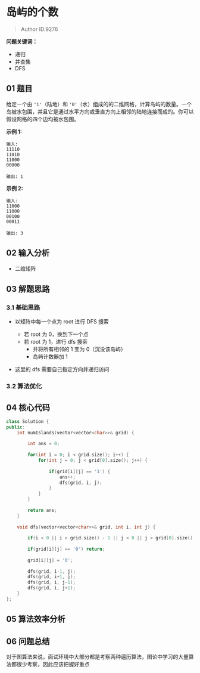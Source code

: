# 岛屿的个数
> Author ID.9276 

**问题关键词：**

- 递归
- 并查集
- DFS

## 01 题目

给定一个由 `'1'`（陆地）和 `'0'`（水）组成的的二维网格，计算岛屿的数量。一个岛被水包围，并且它是通过水平方向或垂直方向上相邻的陆地连接而成的。你可以假设网格的四个边均被水包围。

**示例 1:**

```
输入:
11110
11010
11000
00000

输出: 1
```

**示例 2:**

```
输入:
11000
11000
00100
00011

输出: 3
```

## 02 输入分析

- 二维矩阵

## 03 解题思路

### 3.1 基础思路

- 以矩阵中每一个点为 root 进行 DFS 搜索
  - 若 root 为 0，换到下一个点
  - 若 root 为 1，进行 dfs 搜索
    - 并将所有相邻的 1 变为 0（沉没该岛屿）
    - 岛屿计数器加 1



- 这里的 dfs 需要自己指定方向并递归访问

### 3.2 算法优化



## 04 核心代码

```c++
class Solution {
public:
    int numIslands(vector<vector<char>>& grid) {
        
        int ans = 0;
        
        for(int i = 0; i < grid.size(); i++) {
            for(int j = 0; j < grid[0].size(); j++) {
                
                if(grid[i][j] == '1') {
                    ans++;
                    dfs(grid, i, j);
                }
            }
        }
        
        return ans;
    }
    
    void dfs(vector<vector<char>>& grid, int i, int j) {
        
        if(i < 0 || i > grid.size() - 1 || j < 0 || j > grid[0].size() - 1) return;
        
        if(grid[i][j] == '0') return;
        
        grid[i][j] = '0';
        
        dfs(grid, i-1, j);
        dfs(grid, i+1, j);
        dfs(grid, i, j-1);
        dfs(grid, i, j+1);
    }
};
```



## 05 算法效率分析



## 06 问题总结

对于图算法来说，面试环境中大部分都是考察两种遍历算法，图论中学习的大量算法都很少考察，因此应该把握好重点